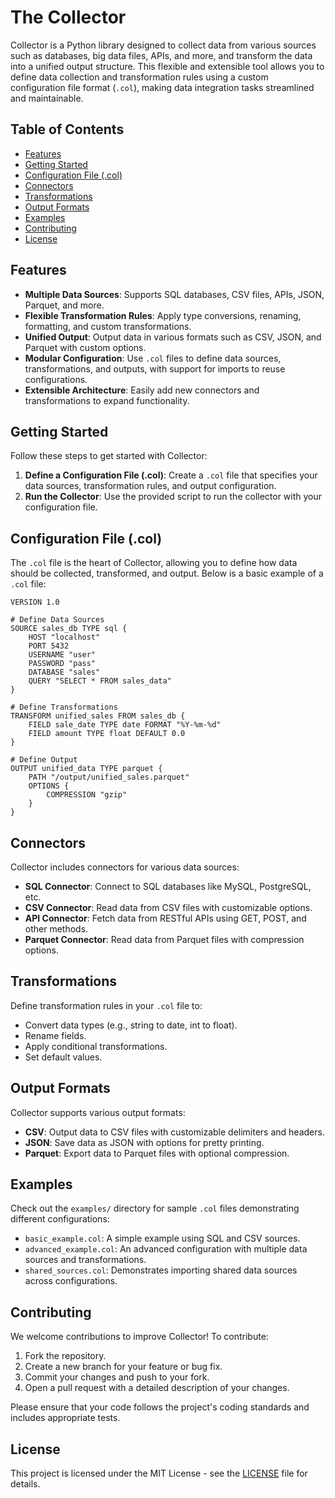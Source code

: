 # The Collector

Collector is a Python library designed to collect data from various sources such as databases, big data files, APIs, and more, and transform the data into a unified output structure. This flexible and extensible tool allows you to define data collection and transformation rules using a custom configuration file format (`.col`), making data integration tasks streamlined and maintainable.

## Table of Contents

- [Features](#features)
- [Getting Started](#getting-started)
- [Configuration File (.col)](#configuration-file-col)
- [Connectors](#connectors)
- [Transformations](#transformations)
- [Output Formats](#output-formats)
- [Examples](#examples)
- [Contributing](#contributing)
- [License](#license)

## Features

- **Multiple Data Sources**: Supports SQL databases, CSV files, APIs, JSON, Parquet, and more.
- **Flexible Transformation Rules**: Apply type conversions, renaming, formatting, and custom transformations.
- **Unified Output**: Output data in various formats such as CSV, JSON, and Parquet with custom options.
- **Modular Configuration**: Use `.col` files to define data sources, transformations, and outputs, with support for imports to reuse configurations.
- **Extensible Architecture**: Easily add new connectors and transformations to expand functionality.


## Getting Started

Follow these steps to get started with Collector:

1. **Define a Configuration File (.col)**: Create a `.col` file that specifies your data sources, transformation rules, and output configuration.
2. **Run the Collector**: Use the provided script to run the collector with your configuration file.

## Configuration File (.col)

The `.col` file is the heart of Collector, allowing you to define how data should be collected, transformed, and output. Below is a basic example of a `.col` file:

```plaintext
VERSION 1.0

# Define Data Sources
SOURCE sales_db TYPE sql {
    HOST "localhost"
    PORT 5432
    USERNAME "user"
    PASSWORD "pass"
    DATABASE "sales"
    QUERY "SELECT * FROM sales_data"
}

# Define Transformations
TRANSFORM unified_sales FROM sales_db {
    FIELD sale_date TYPE date FORMAT "%Y-%m-%d"
    FIELD amount TYPE float DEFAULT 0.0
}

# Define Output
OUTPUT unified_data TYPE parquet {
    PATH "/output/unified_sales.parquet"
    OPTIONS {
        COMPRESSION "gzip"
    }
}
```

## Connectors

Collector includes connectors for various data sources:

- **SQL Connector**: Connect to SQL databases like MySQL, PostgreSQL, etc.
- **CSV Connector**: Read data from CSV files with customizable options.
- **API Connector**: Fetch data from RESTful APIs using GET, POST, and other methods.
- **Parquet Connector**: Read data from Parquet files with compression options.


## Transformations

Define transformation rules in your `.col` file to:

- Convert data types (e.g., string to date, int to float).
- Rename fields.
- Apply conditional transformations.
- Set default values.

## Output Formats

Collector supports various output formats:

- **CSV**: Output data to CSV files with customizable delimiters and headers.
- **JSON**: Save data as JSON with options for pretty printing.
- **Parquet**: Export data to Parquet files with optional compression.

## Examples

Check out the `examples/` directory for sample `.col` files demonstrating different configurations:

- `basic_example.col`: A simple example using SQL and CSV sources.
- `advanced_example.col`: An advanced configuration with multiple data sources and transformations.
- `shared_sources.col`: Demonstrates importing shared data sources across configurations.

## Contributing

We welcome contributions to improve Collector! To contribute:

1. Fork the repository.
2. Create a new branch for your feature or bug fix.
3. Commit your changes and push to your fork.
4. Open a pull request with a detailed description of your changes.

Please ensure that your code follows the project's coding standards and includes appropriate tests.

## License

This project is licensed under the MIT License - see the [LICENSE](LICENSE) file for details.

